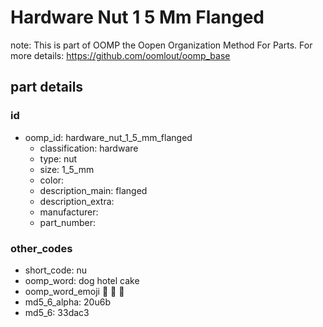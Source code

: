# Hardware Nut 1 5 Mm Flanged  

note: This is part of OOMP the Oopen Organization Method For Parts. For more details: https://github.com/oomlout/oomp_base

##  part details





### id
* oomp_id: hardware_nut_1_5_mm_flanged
  * classification: hardware
  * type: nut
  * size: 1_5_mm
  * color: 
  * description_main: flanged
  * description_extra: 
  * manufacturer: 
  * part_number: 

### other_codes
* short_code: nu
* oomp_word: dog hotel cake
* oomp_word_emoji :dog: :hotel: :cake:
* md5_6_alpha: 20u6b
* md5_6: 33dac3